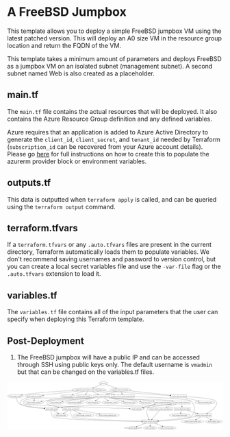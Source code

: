 # A FreeBSD Jumpbox 

This template allows you to deploy a simple FreeBSD jumpbox VM using the latest patched version. This will deploy an A0 size VM in the resource group location and return the FQDN of the VM.

This template takes a minimum amount of parameters and deploys FreeBSD as a jumpbox VM on an isolated subnet (management subnet). A second subnet named Web is also created as a placeholder.

## main.tf
The `main.tf` file contains the actual resources that will be deployed. It also contains the Azure Resource Group definition and any defined variables.

Azure requires that an application is added to Azure Active Directory to generate the `client_id`, `client_secret`, and `tenant_id` needed by Terraform (`subscription_id` can be recovered from your Azure account details). Please go [here](https://www.terraform.io/docs/providers/azurerm/) for full instructions on how to create this to populate the azurerm provider block or environment variables.

## outputs.tf
This data is outputted when `terraform apply` is called, and can be queried using the `terraform output` command.

## terraform.tfvars
If a `terraform.tfvars` or any `.auto.tfvars` files are present in the current directory, Terraform automatically loads them to populate variables. We don't recommend saving usernames and password to version control, but you can create a local secret variables file and use the `-var-file` flag or the `.auto.tfvars` extension to load it.

## variables.tf
The `variables.tf` file contains all of the input parameters that the user can specify when deploying this Terraform template.

## Post-Deployment

1. The FreeBSD jumpbox will have a public IP and can be accessed through SSH using public keys only. The default username is `vmadmin` but that can be changed on the variables.tf files.

![graph](graph.png)
